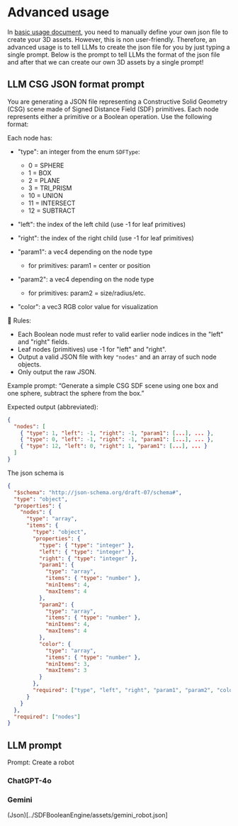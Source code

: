 # Advanced usage
In [basic usage document](basic_usage.md), you need to manually define your own json file to create your 3D assets. However, this is non user-friendly. Therefore, an advanced usage is to tell LLMs to create the json file for you by just typing a single prompt. Below is the prompt to tell LLMs the format of the json file and after that we can create our own 3D assets by a single prompt!

## LLM CSG JSON format prompt
You are generating a JSON file representing a Constructive Solid Geometry (CSG) scene made of Signed Distance Field (SDF) primitives. Each node represents either a primitive or a Boolean operation. Use the following format:

Each node has:
- "type": an integer from the enum `SDFType`:
  - 0 = SPHERE
  - 1 = BOX
  - 2 = PLANE
  - 3 = TRI_PRISM
  - 10 = UNION
  - 11 = INTERSECT
  - 12 = SUBTRACT

- "left": the index of the left child (use -1 for leaf primitives)
- "right": the index of the right child (use -1 for leaf primitives)
- "param1": a vec4 depending on the node type
  - for primitives: param1 = center or position
- "param2": a vec4 depending on the node type
  - for primitives: param2 = size/radius/etc.
- "color": a vec3 RGB color value for visualization

📌 Rules:
- Each Boolean node must refer to valid earlier node indices in the "left" and "right" fields.
- Leaf nodes (primitives) use -1 for "left" and "right".
- Output a valid JSON file with key `"nodes"` and an array of such node objects.
- Only output the raw JSON.

Example prompt:
“Generate a simple CSG SDF scene using one box and one sphere, subtract the sphere from the box.”

Expected output (abbreviated):
```json
{
  "nodes": [
    { "type": 1, "left": -1, "right": -1, "param1": [...], ... },
    { "type": 0, "left": -1, "right": -1, "param1": [...], ... },
    { "type": 12, "left": 0, "right": 1, "param1": [...], ... }
  ]
}
```

The json schema is

```json
{
  "$schema": "http://json-schema.org/draft-07/schema#",
  "type": "object",
  "properties": {
    "nodes": {
      "type": "array",
      "items": {
        "type": "object",
        "properties": {
          "type": { "type": "integer" },
          "left": { "type": "integer" },
          "right": { "type": "integer" },
          "param1": {
            "type": "array",
            "items": { "type": "number" },
            "minItems": 4,
            "maxItems": 4
          },
          "param2": {
            "type": "array",
            "items": { "type": "number" },
            "minItems": 4,
            "maxItems": 4
          },
          "color": {
            "type": "array",
            "items": { "type": "number" },
            "minItems": 3,
            "maxItems": 3
          }
        },
        "required": ["type", "left", "right", "param1", "param2", "color"]
      }
    }
  },
  "required": ["nodes"]
}
```
## LLM prompt
Prompt: Create a robot
### ChatGPT-4o
### Gemini
(Json)[../SDFBooleanEngine/assets/gemini_robot.json]
